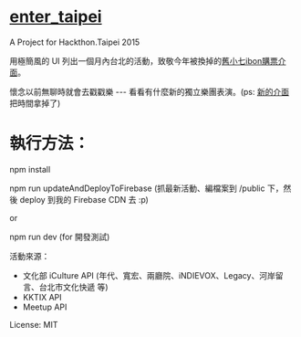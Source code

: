 # [enter_taipei](https://enter.taipei)
A Project for Hackthon.Taipei 2015

用極簡風的 UI 列出一個月內台北的活動，致敬今年被換掉的[舊小七ibon購票介面](http://www.ghfff.org.tw/images/ibon/ticket_step7.jpg )。

懷念以前無聊時就會去戳戳樂 --- 看看有什麼新的獨立樂團表演。(ps: [新的介面](http://www.ticket.com.tw/infor/ibon/ibon07.jpg)把時間拿掉了)

# 執行方法：

npm install

npm run updateAndDeployToFirebase (抓最新活動、編檔案到 /public 下，然後 deploy 到我的 Firebase CDN 去 :p)

or

npm run dev (for 開發測試)


活動來源：
  * 文化部 iCulture API (年代、寬宏、兩廳院、iNDIEVOX、Legacy、河岸留言、台北市文化快遞 等)
  * KKTIX API
  * Meetup API


License: MIT
